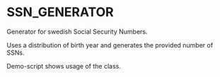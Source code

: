 # SSN_GENERATOR
Generator for swedish Social Security Numbers.

Uses a distribution of birth year and generates the provided number of SSNs.

Demo-script shows usage of the class.
